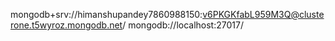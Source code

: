 mongodb+srv://himanshupandey7860988150:v6PKGKfabL959M3Q@clusterone.t5wyroz.mongodb.net/
mongodb://localhost:27017/

